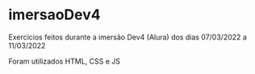 # imersaoDev4

Exercícios feitos durante a imersão Dev4 (Alura) dos dias 07/03/2022 a 11/03/2022

Foram utilizados HTML, CSS e JS

